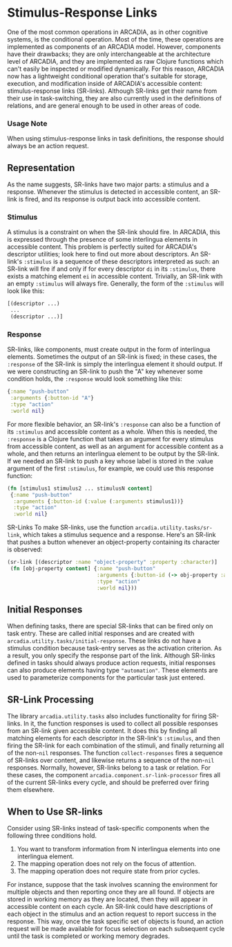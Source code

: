 Stimulus-Response Links
===
One of the most common operations in ARCADIA, as in other cognitive systems, is the conditional operation. Most of the time, these operations are implemented as components of an ARCADIA model. However, components have their drawbacks; they are only interchangeable at the architecture level of ARCADIA, and they are implemented as raw Clojure functions which can't easily be inspected or modified dynamically. For this reason, ARCADIA now has a lightweight conditional operation that's suitable for storage, execution, and modification inside of ARCADIA's accessible content: stimulus-response links (SR-links). Although SR-links get their name from their use in task-switching, they are also currently used in the definitions of relations, and are general enough to be used in other areas of code.

### Usage Note

When using stimulus-response links in task definitions, the response should always be an action request.

## Representation
As the name suggests, SR-links have two major parts: a stimulus and a response. Whenever the stimulus is detected in accessible content, an SR-link is fired, and its response is output back into accessible content.

### Stimulus
A stimulus is a constraint on when the SR-link should fire. In ARCADIA, this is expressed through the presence of some interlingua elements in accessible content. This problem is perfectly suited for ARCADIA's descriptor utilities; look here to find out more about descriptors. An SR-link's `:stimulus` is a sequence of these descriptors interpreted as such: an SR-link will fire if and only if for every descriptor `di` in its `:stimulus`, there exists a matching element `ei` in accessible content. Trivially, an SR-link with an empty `:stimulus` will always fire. Generally, the form of the `:stimulus` will look like this:

```Clojure
[(descriptor ...)
 ...
 (descriptor ...)]
 ```

### Response
SR-links, like components, must create output in the form of interlingua elements. Sometimes the output of an SR-link is fixed; in these cases, the `:response` of the SR-link is simply the interlingua element it should output. If we were constructing an SR-link to push the "A" key whenever some condition holds, the `:response` would look something like this:

```Clojure
{:name "push-button"
 :arguments {:button-id "A"}
 :type "action"
 :world nil}
 ```

For more flexible behavior, an SR-link's `:response` can also be a function of its `:stimulus` and accessible content as a whole. When this is needed, the `:response` is a Clojure function that takes an argument for every stimulus from accessible content, as well as an argument for accessible content as a whole, and then returns an interlingua element to be output by the SR-link. If we needed an SR-link to push a key whose label is stored in the :value argument of the first `:stimulus`, for example, we could use this response function:
```Clojure
(fn [stimulus1 stimulus2 ... stimulusN content]
 {:name "push-button"
  :arguments {:button-id (:value (:arguments stimulus1))}
  :type "action"
  :world nil}
```

SR-Links
To make SR-links, use the function `arcadia.utility.tasks/sr-link`, which takes a stimulus sequence and a response. Here's an SR-link that pushes a button whenever an object-property containing its character is observed:
```Clojure
(sr-link [(descriptor :name "object-property" :property :character)]
 (fn [obj-property content] {:name "push-button" 
                             :arguments {:button-id (-> obj-property :arguments :value)}
                             :type "action"
                             :world nil}))
```

## Initial Responses
When defining tasks, there are special SR-links that can be fired only on task entry. These are called initial responses and are created with `arcadia.utility.tasks/initial-response`. These links do not have a stimulus condition because task-entry serves as the activation criterion. As a result, you only specify the response part of the link. Although SR-links defined in tasks should always produce action requests, initial responses can also produce elements having type `"automation"`. These elements are used to parameterize components for the particular task just entered.

## SR-Link Processing
The library `arcadia.utility.tasks` also includes functionality for firing SR-links. In it, the function responses is used to collect all possible responses from an SR-link given accessible content. It does this by finding all matching elements for each descriptor in the SR-link's `:stimulus`, and then firing the SR-link for each combination of the stimuli, and finally returning all of the non-`nil` responses. The function `collect-responses` fires a sequence of SR-links over content, and likewise returns a sequence of the non-`nil` responses. Normally, however, SR-links belong to a task or relation. For these cases, the component `arcadia.component.sr-link-processor` fires all of the current SR-links every cycle, and should be preferred over firing them elsewhere.

## When to Use SR-links
Consider using SR-links instead of task-specific components when the following three conditions hold.

1. You want to transform information from N interlingua elements into one interlingua element.
1. The mapping operation does not rely on the focus of attention.
1. The mapping operation does not require state from prior cycles.

For instance, suppose that the task involves scanning the environment for multiple objects and then reporting once they are all found. If objects are stored in working memory as they are located, then they will appear in accessible content on each cycle. An SR-link could have descriptions of each object in the stimulus and an action request to report success in the response. This way, once the task specific set of objects is found, an action request will be made available for focus selection on each subsequent cycle until the task is completed or working memory degrades.

